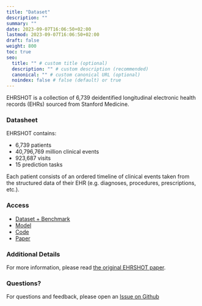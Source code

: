 ```yaml
---
title: "Dataset"
description: ""
summary: ""
date: 2023-09-07T16:06:50+02:00
lastmod: 2023-09-07T16:06:50+02:00
draft: false
weight: 800
toc: true
seo:
  title: "" # custom title (optional)
  description: "" # custom description (recommended)
  canonical: "" # custom canonical URL (optional)
  noindex: false # false (default) or true
---
```


EHRSHOT is a collection of 6,739 deidentified longitudinal electronic health records (EHRs) sourced from Stanford Medicine.

### Datasheet

EHRSHOT contains:
* 6,739 patients
* 40,796,769 million clinical events
* 923,687 visits
* 15 prediction tasks

Each patient consists of an ordered timeline of clinical events taken from the structured data of their EHR (e.g. diagnoses, procedures, prescriptions, etc.).

### Access

* [Dataset + Benchmark](https://redivis.com/datasets/53gc-8rhx41kgt)
* [Model](https://huggingface.co/StanfordShahLab/clmbr-t-base)
* [Code](https://github.com/som-shahlab/ehrshot-benchmark/) 
* [Paper](https://arxiv.org/abs/2307.02028)

### Additional Details

For more information, please read [the original EHRSHOT paper](https://arxiv.org/abs/2307.02028).

### Questions?

For questions and feedback, please open an [Issue on Github](https://github.com/som-shahlab/ehrshot-benchmark/)